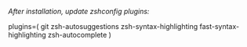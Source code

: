 *After installation, update zshconfig plugins:*

 plugins=(
  git
  zsh-autosuggestions
  zsh-syntax-highlighting
  fast-syntax-highlighting
  zsh-autocomplete
 )
